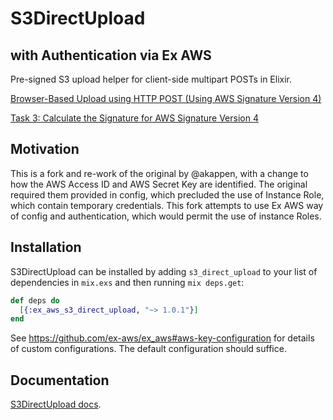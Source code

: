 # S3DirectUpload 
## with Authentication via Ex AWS
Pre-signed S3 upload helper for client-side multipart POSTs in Elixir.

[Browser-Based Upload using HTTP POST (Using AWS Signature Version 4)](http://docs.aws.amazon.com/AmazonS3/latest/API/sigv4-post-example.html)

[Task 3: Calculate the Signature for AWS Signature Version 4](http://docs.aws.amazon.com/general/latest/gr/sigv4-calculate-signature.html)

## Motivation
This is a fork and re-work of the original by @akappen, with a change to how the AWS Access ID and AWS Secret Key are 
identified. The original required them provided in config, which precluded the use of Instance Role, which contain 
temporary credentials. This fork attempts to use Ex AWS way of config and authentication, which would permit the use of 
instance Roles.

## Installation

S3DirectUpload can be installed by adding `s3_direct_upload` to your
list of dependencies in `mix.exs` and then running `mix deps.get`:

```elixir
def deps do
  [{:ex_aws_s3_direct_upload, "~> 1.0.1"}]
end
```

See https://github.com/ex-aws/ex_aws#aws-key-configuration for details of custom configurations. The default configuration should suffice.

## Documentation

[S3DirectUpload docs](https://hexdocs.pm/ex_aws_s3_direct_upload).
